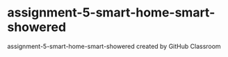 # assignment-5-smart-home-smart-showered
assignment-5-smart-home-smart-showered created by GitHub Classroom
